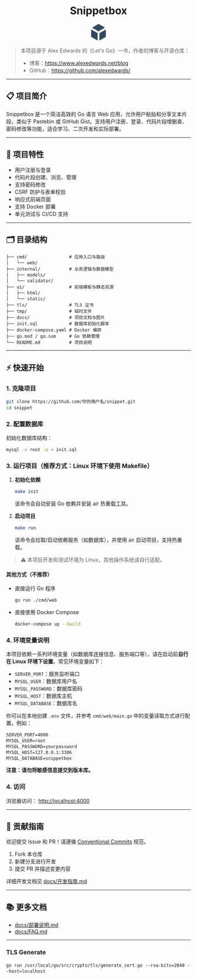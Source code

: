 <h1 align="center"> Snippetbox </h1>

<p align="center">
  <img src="docs/img/logo.png" alt="Snippetbox Logo" width="40" />
</p>

> 本项目源于 Alex Edwards 的《Let's Go》一书，作者的博客与开源仓库：
> - 博客：https://www.alexedwards.net/blog
> - GitHub：https://github.com/alexedwards/

---

## 📋 项目简介

Snippetbox 是一个简洁高效的 Go 语言 Web 应用，允许用户粘贴和分享文本片段，类似于 Pastebin 或 GitHub Gist。支持用户注册、登录、代码片段增删查、密码修改等功能，适合学习、二次开发和实际部署。

---

## 🚀 项目特性

- 用户注册与登录
- 代码片段创建、浏览、管理
- 支持密码修改
- CSRF 防护与表单校验
- 响应式前端页面
- 支持 Docker 部署
- 单元测试与 CI/CD 支持

---

## 🗂️ 目录结构

```text
├── cmd/                # 应用入口与路由
│   └── web/
├── internal/           # 业务逻辑与数据模型
│   ├── models/
│   └── validator/
├── ui/                 # 前端模板与静态资源
│   ├── html/
│   └── static/
├── tls/                # TLS 证书
├── tmp/                # 临时文件
├── docs/               # 项目文档与图片
├── init.sql            # 数据库初始化脚本
├── docker-compose.yaml # Docker 编排
├── go.mod / go.sum     # Go 依赖管理
└── README.md           # 项目说明
```

---

## ⚡ 快速开始

### 1. 克隆项目
```bash
git clone https://github.com/你的用户名/snippet.git
cd snippet
```

### 2. 配置数据库

初始化数据库结构：
```bash
mysql -u root -p < init.sql
```

### 3. 运行项目（推荐方式：Linux 环境下使用 Makefile）

1. **初始化依赖**
   ```bash
   make init
   ```
   该命令会自动安装 Go 依赖并安装 air 热重载工具。

2. **启动项目**
   ```bash
   make run
   ```
   该命令会拉取/启动依赖服务（如数据库），并使用 air 启动项目，支持热重载。

> ⚠️ 本项目开发和测试环境为 Linux，其他操作系统请自行适配。

#### 其他方式（不推荐）

- 直接运行 Go 程序
  ```bash
  go run ./cmd/web
  ```
- 直接使用 Docker Compose
  ```bash
  docker-compose up --build
  ```

### 4. 环境变量说明

本项目依赖一系列环境变量（如数据库连接信息、服务端口等），请在启动前**自行在 Linux 环境下设置**。常见环境变量如下：

- `SERVER_PORT`：服务监听端口
- `MYSQL_USER`：数据库用户名
- `MYSQL_PASSWORD`：数据库密码
- `MYSQL_HOST`：数据库主机
- `MYSQL_DATABASE`：数据库名

你可以在本地创建 `.env` 文件，并参考 `cmd/web/main.go` 中的变量读取方式进行配置。例如：

```env
SERVER_PORT=4000
MYSQL_USER=root
MYSQL_PASSWORD=yourpassword
MYSQL_HOST=127.0.0.1:3306
MYSQL_DATABASE=snippetbox
```

**注意：请勿将敏感信息提交到版本库。**

### 4. 访问

浏览器访问： [http://localhost:4000](http://localhost:4000)

---

## 📝 贡献指南

欢迎提交 Issue 和 PR！请遵循 [Conventional Commits](https://www.conventionalcommits.org/zh-hans/v1.0.0/) 规范。

1. Fork 本仓库
2. 新建分支进行开发
3. 提交 PR 并描述变更内容

详细开发文档见 [docs/开发指南.md](docs/开发指南.md)

---

## 📚 更多文档

- [docs/部署说明.md](docs/部署说明.md)
- [docs/FAQ.md](docs/FAQ.md)

---


### TLS Generate
```shell
go run /usr/local/go/src/crypto/tls/generate_cert.go --rsa-bits=2048 --host=localhost
```